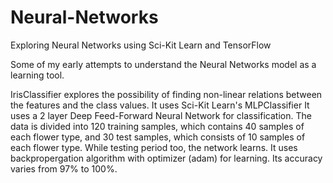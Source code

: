 # Neural-Networks
Exploring Neural Networks using Sci-Kit Learn and TensorFlow

Some of my early attempts to understand the Neural Networks model as a learning tool.

IrisClassifier explores the possibility of finding non-linear relations between the features and the class values. It uses Sci-Kit Learn's MLPClassifier It uses a 2 layer Deep Feed-Forward Neural Network for classification. The data is divided into 120 training samples, which contains 40 samples of each flower type, and 30 test samples, which consists of 10 samples of each flower type. While testing period too, the network learns. It uses backpropergation algorithm with optimizer (adam) for learning. Its accuracy varies from 97% to 100%.
